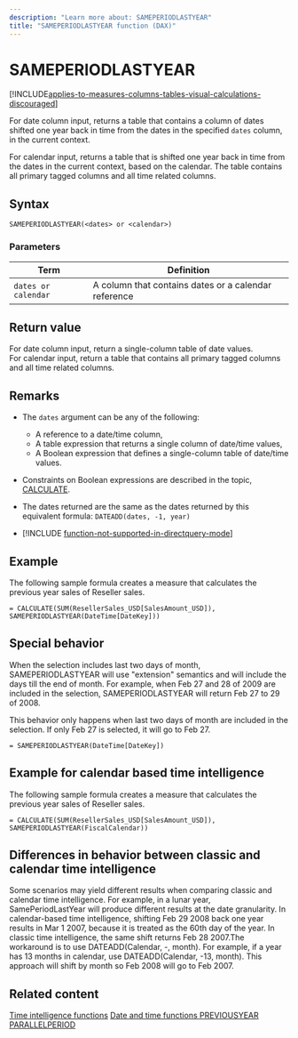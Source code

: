 ```yaml
---
description: "Learn more about: SAMEPERIODLASTYEAR"
title: "SAMEPERIODLASTYEAR function (DAX)"
---
```

# SAMEPERIODLASTYEAR

[!INCLUDE[applies-to-measures-columns-tables-visual-calculations-discouraged](includes/applies-to-measures-columns-tables-visual-calculations-discouraged.md)]

For date column input, returns a table that contains a column of dates shifted one year back in time from the dates in the specified `dates` column, in the current context.

For calendar input, returns a table that is shifted one year back in time from the dates in the current context, based on the calendar. The table contains all primary tagged columns and all time related columns.

## Syntax

```
SAMEPERIODLASTYEAR(<dates> or <calendar>)
```

### Parameters

|Term|Definition|
|--------|--------------|
|`dates or calendar`|A column that contains dates or a calendar reference|

## Return value

For date column input, return a single-column table of date values.  
For calendar input, return a table that contains all primary tagged columns and all time related columns.

## Remarks

- The `dates` argument can be any of the following:
  - A reference to a date/time column,
  - A table expression that returns a single column of date/time values,
  - A Boolean expression that defines a single-column table of date/time values.

- Constraints on Boolean expressions are described in the topic, [CALCULATE](calculate-function-dax.md).

- The dates returned are the same as the dates returned by this equivalent formula: `DATEADD(dates, -1, year)`

- [!INCLUDE [function-not-supported-in-directquery-mode](includes/function-not-supported-in-directquery-mode.md)]

## Example

The following sample formula creates a measure that calculates the previous year sales of Reseller sales.

```dax
= CALCULATE(SUM(ResellerSales_USD[SalesAmount_USD]), SAMEPERIODLASTYEAR(DateTime[DateKey]))
```

## Special behavior

When the selection includes last two days of month, SAMEPERIODLASTYEAR will use "extension" semantics and will include the days till the end of month. For example, when Feb 27 and 28 of 2009 are included in the selection, SAMEPERIODLASTYEAR will return Feb 27 to 29 of 2008.

This behavior only happens when last two days of month are included in the selection. If only Feb 27 is selected, it will go to Feb 27.

```dax
= SAMEPERIODLASTYEAR(DateTime[DateKey])
```

## Example for calendar based time intelligence

The following sample formula creates a measure that calculates the previous year sales of Reseller sales.

```dax
= CALCULATE(SUM(ResellerSales_USD[SalesAmount_USD]), SAMEPERIODLASTYEAR(FiscalCalendar))
```

## Differences in behavior between classic and calendar time intelligence
Some scenarios may yield different results when comparing classic and calendar time intelligence. For example, in a lunar year, SamePeriodLastYear will produce different results at the date granularity. In calendar-based time intelligence, shifting Feb 29 2008 back one year results in Mar 1 2007, because it is treated as the 60th day of the year. In classic time intelligence, the same shift returns Feb 28 2007.The workaround is to use DATEADD(Calendar, -<number of a year>, month). For example, if a year has 13 months in calendar, use DATEADD(Calendar, -13, month). This approach will shift by month so Feb 2008 will go to Feb 2007.

## Related content

[Time intelligence functions](time-intelligence-functions-dax.md)
[Date and time functions ](date-and-time-functions-dax.md)
[PREVIOUSYEAR](previousyear-function-dax.md)
[PARALLELPERIOD](parallelperiod-function-dax.md)


